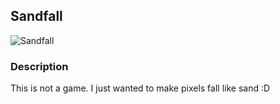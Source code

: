 ## Sandfall

![Sandfall](screenshots/screenshot000.png "$(Game Title)")

### Description

This is not a game. I just wanted to make pixels fall like sand :D

